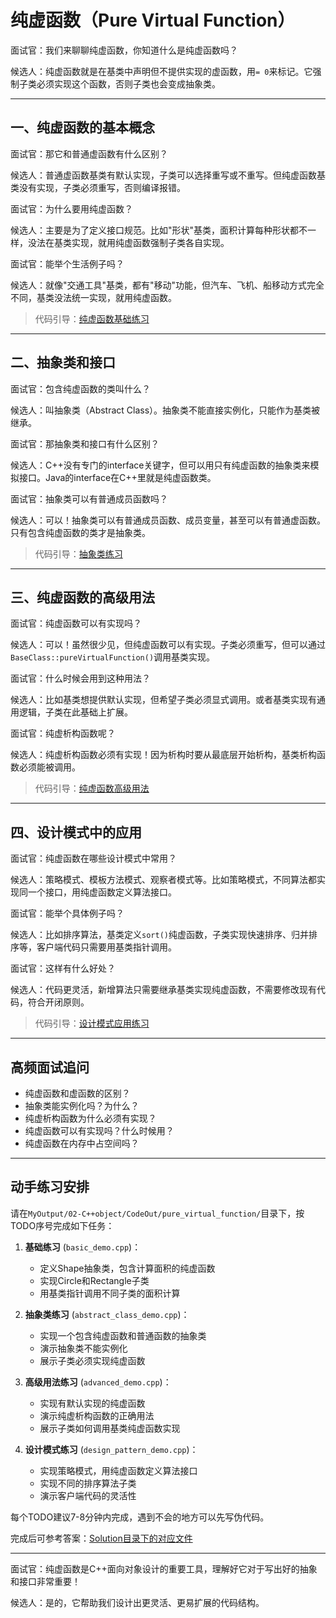 # 纯虚函数（Pure Virtual Function）

面试官：我们来聊聊纯虚函数，你知道什么是纯虚函数吗？

候选人：纯虚函数就是在基类中声明但不提供实现的虚函数，用`= 0`来标记。它强制子类必须实现这个函数，否则子类也会变成抽象类。

---

## 一、纯虚函数的基本概念

面试官：那它和普通虚函数有什么区别？

候选人：普通虚函数基类有默认实现，子类可以选择重写或不重写。但纯虚函数基类没有实现，子类必须重写，否则编译报错。

面试官：为什么要用纯虚函数？

候选人：主要是为了定义接口规范。比如"形状"基类，面积计算每种形状都不一样，没法在基类实现，就用纯虚函数强制子类各自实现。

面试官：能举个生活例子吗？

候选人：就像"交通工具"基类，都有"移动"功能，但汽车、飞机、船移动方式完全不同，基类没法统一实现，就用纯虚函数。

> 代码引导：[纯虚函数基础练习](../../MyOutput/02-C++object/CodeOut/pure_virtual_function/basic_demo.cpp)

---

## 二、抽象类和接口

面试官：包含纯虚函数的类叫什么？

候选人：叫抽象类（Abstract Class）。抽象类不能直接实例化，只能作为基类被继承。

面试官：那抽象类和接口有什么区别？

候选人：C++没有专门的interface关键字，但可以用只有纯虚函数的抽象类来模拟接口。Java的interface在C++里就是纯虚函数类。

面试官：抽象类可以有普通成员函数吗？

候选人：可以！抽象类可以有普通成员函数、成员变量，甚至可以有普通虚函数。只有包含纯虚函数的类才是抽象类。

> 代码引导：[抽象类练习](../../MyOutput/02-C++object/CodeOut/pure_virtual_function/abstract_class_demo.cpp)

---

## 三、纯虚函数的高级用法

面试官：纯虚函数可以有实现吗？

候选人：可以！虽然很少见，但纯虚函数可以有实现。子类必须重写，但可以通过`BaseClass::pureVirtualFunction()`调用基类实现。

面试官：什么时候会用到这种用法？

候选人：比如基类想提供默认实现，但希望子类必须显式调用。或者基类实现有通用逻辑，子类在此基础上扩展。

面试官：纯虚析构函数呢？

候选人：纯虚析构函数必须有实现！因为析构时要从最底层开始析构，基类析构函数必须能被调用。

> 代码引导：[纯虚函数高级用法](../../MyOutput/02-C++object/CodeOut/pure_virtual_function/advanced_demo.cpp)

---

## 四、设计模式中的应用

面试官：纯虚函数在哪些设计模式中常用？

候选人：策略模式、模板方法模式、观察者模式等。比如策略模式，不同算法都实现同一个接口，用纯虚函数定义算法接口。

面试官：能举个具体例子吗？

候选人：比如排序算法，基类定义`sort()`纯虚函数，子类实现快速排序、归并排序等，客户端代码只需要用基类指针调用。

面试官：这样有什么好处？

候选人：代码更灵活，新增算法只需要继承基类实现纯虚函数，不需要修改现有代码，符合开闭原则。

> 代码引导：[设计模式应用练习](../../MyOutput/02-C++object/CodeOut/pure_virtual_function/design_pattern_demo.cpp)

---

## 高频面试追问

- 纯虚函数和虚函数的区别？
- 抽象类能实例化吗？为什么？
- 纯虚析构函数为什么必须有实现？
- 纯虚函数可以有实现吗？什么时候用？
- 纯虚函数在内存中占空间吗？

---

## 动手练习安排

请在`MyOutput/02-C++object/CodeOut/pure_virtual_function/`目录下，按TODO序号完成如下任务：

1. **基础练习** (`basic_demo.cpp`)：
   - 定义Shape抽象类，包含计算面积的纯虚函数
   - 实现Circle和Rectangle子类
   - 用基类指针调用不同子类的面积计算

2. **抽象类练习** (`abstract_class_demo.cpp`)：
   - 实现一个包含纯虚函数和普通函数的抽象类
   - 演示抽象类不能实例化
   - 展示子类必须实现纯虚函数

3. **高级用法练习** (`advanced_demo.cpp`)：
   - 实现有默认实现的纯虚函数
   - 演示纯虚析构函数的正确用法
   - 展示子类如何调用基类纯虚函数实现

4. **设计模式练习** (`design_pattern_demo.cpp`)：
   - 实现策略模式，用纯虚函数定义算法接口
   - 实现不同的排序算法子类
   - 演示客户端代码的灵活性

每个TODO建议7-8分钟内完成，遇到不会的地方可以先写伪代码。

完成后可参考答案：[Solution目录下的对应文件](../../MyOutput/02-C++object/CodeOut/pure_virtual_function/Solution/)

---

面试官：纯虚函数是C++面向对象设计的重要工具，理解好它对于写出好的抽象和接口非常重要！

候选人：是的，它帮助我们设计出更灵活、更易扩展的代码结构。


